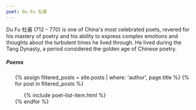 ```yaml
---
poet: Du Fu 杜甫
---
```


Du Fu 杜甫 (712 – 770)  is one of China's most celebrated poets, revered for his mastery of poetry and his ability to express complex emotions and thoughts about the turbulent times he lived through. He lived during the Tang Dynasty, a period considered the golden age of Chinese poetry.

##### Poems

<ul>
  {% assign filtered_posts = site.posts | where: 'author', page.title %}
  {% for post in filtered_posts %}
       <ul class="post-list">
             {% include poet-list-item.html %}
       </ul>
  {% endfor %}
</ul>